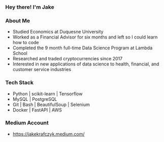 ### Hey there! I'm Jake

### About Me
- Studied Economics at Duquesne University
- Worked as a Financial Advisor for six months and left so I could learn how to code
- Completed the 9 month full-time Data Science Program at Lambda School
- Researched and traded cryptocurrencies since 2017
- Interested in new applications of data science to health, financial, and customer service industries

### Tech Stack
- Python | scikit-learn | Tensorflow
- MySQL | PostgreSQL
- Git | Bash | BeautifulSoup | Selenium 
- Docker | FastAPI | AWS

### Medium Account
- https://jakekrafczyk.medium.com/
